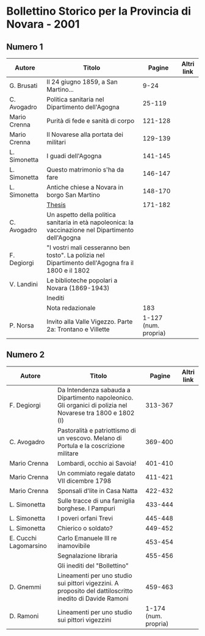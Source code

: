 # Bollettino Storico per la Provincia di Novara - 2001

## Numero 1

| Autore       | Titolo                                                                                               | Pagine               | Altri link |
|--------------|------------------------------------------------------------------------------------------------------|----------------------|------------|
| G. Brusati   | Il 24 giugno 1859, a San Martino...                                                                  | 9-24                 |            |
| C. Avogadro  | Politica sanitaria nel Dipartimento dell'Agogna                                                      | 25-119               |            |
| Mario Crenna | Purità di fede e sanità di corpo                                                                     | 121-128              |            |
| Mario Crenna | Il Novarese alla portata dei militari                                                                | 129-139              |            |
| L. Simonetta | I guadi dell'Agogna                                                                                  | 141-145              |            |
| L. Simonetta | Questo matrimonio s'ha da fare                                                                       | 146-147              |            |
| L. Simonetta | Antiche chiese a Novara in borgo San Martino                                                         | 148-170              |            |
|              | [Thesis](http://www.ssno.it/BSPNo/bspn_thesis.html#2001)                                             | 171-182              |            |
| C. Avogadro  | Un aspetto della politica sanitaria in età napoleonica: la vaccinazione nel Dipartimento dell'Agogna |                      |            |
| F. Degiorgi  | "I vostri mali cesseranno ben tosto". La polizia nel Dipartimento dell'Agogna fra il 1800 e il 1802  |                      |            |
| V. Landini   | Le biblioteche popolari a Novara (1869-1943)                                                         |                      |            |
|              | Inediti                                                                                              |                      |            |
|              | Nota redazionale                                                                                     | 183                  |            |
| P. Norsa     | Invito alla Valle Vigezzo. Parte 2a: Trontano e Villette                                             | 1-127 (num. propria) |            |

## Numero 2

| Autore                | Titolo                                                                                                     | Pagine               | Altri link |
|-----------------------|------------------------------------------------------------------------------------------------------------|----------------------|------------|
| F. Degiorgi           | Da Intendenza sabauda a Dipartimento napoleonico. Gli organici di polizia nel Novarese tra 1800 e 1802 (I) | 313-367              |            |
| C. Avogadro           | Pastoralità e patriottismo di un vescovo. Melano di Portula e la coscrizione militare                      | 369-400              |            |
| Mario Crenna          | Lombardi, occhio ai Savoia!                                                                                | 401-410              |            |
| Mario Crenna          | Un commiato regale datato VII dicembre 1798                                                                | 411-421              |            |
| Mario Crenna          | Sponsali d'lite in Casa Natta                                                                              | 422-432              |            |
| L. Simonetta          | Sulle tracce di una famiglia borghese. I Pampuri                                                           | 433-444              |            |
| L. Simonetta          | I poveri orfani Trevi                                                                                      | 445-448              |            |
| L. Simonetta          | Chierico o soldato?                                                                                        | 449-452              |            |
| E. Cucchi Lagomarsino | Carlo Emanuele III re inamovibile                                                                          | 453-454              |            |
|                       | Segnalazione libraria                                                                                      | 455-456              |            |
|                       | Gli inediti del "Bollettino"                                                                               |                      |            |
| D. Gnemmi             | Lineamenti per uno studio sui pittori vigezzini. A proposito del dattiloscritto inedito di Davide Ramoni   | 459-463              |            |
| D. Ramoni             | Lineamenti per uno studio sui pittori vigezzini                                                            | 1-174 (num. propria) |            |
